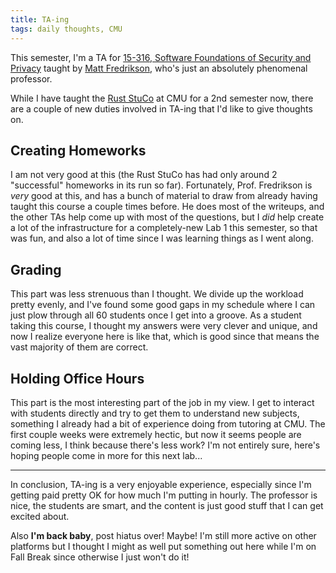 ```yaml
---
title: TA-ing
tags: daily thoughts, CMU
---
```


This semester, I'm a TA for [15-316, Software Foundations of Security and
Privacy](https://15316-cmu.github.io/2022/index.html) taught by [Matt
Fredrikson](https://www.cs.cmu.edu/~mfredrik/), who's just an absolutely
phenomenal professor.

While I have taught the [Rust StuCo](https://rust-stuco.github.io/) at CMU for
a 2nd semester now, there are a couple of new duties involved in TA-ing that
I'd like to give thoughts on.

## Creating Homeworks

I am not very good at this (the Rust StuCo has had only around 2 "successful"
homeworks in its run so far). Fortunately, Prof. Fredrikson is _very_ good at
this, and has a bunch of material to draw from already having taught this
course a couple times before. He does most of the writeups, and the other TAs
help come up with most of the questions, but I _did_ help create a lot of the
infrastructure for a completely-new Lab 1 this semester, so that was fun, and
also a lot of time since I was learning things as I went along.

## Grading

This part was less strenuous than I thought. We divide up the workload pretty
evenly, and I've found some good gaps in my schedule where I can just plow
through all 60 students once I get into a groove. As a student taking this
course, I thought my answers were very clever and unique, and now I realize
everyone here is like that, which is good since that means the vast majority of
them are correct.

## Holding Office Hours

This part is the most interesting part of the job in my view. I get to interact
with students directly and try to get them to understand new subjects,
something I already had a bit of experience doing from tutoring at CMU. The
first couple weeks were extremely hectic, but now it seems people are coming
less, I think because there's less work? I'm not entirely sure, here's hoping
people come in more for this next lab...

<hr/>

In conclusion, TA-ing is a very enjoyable experience, especially since I'm
getting paid pretty OK for how much I'm putting in hourly. The professor is
nice, the students are smart, and the content is just good stuff that I can get
excited about.

Also **I'm back baby**, post hiatus over! Maybe! I'm still more active on other
platforms but I thought I might as well put something out here while I'm on
Fall Break since otherwise I just won't do it!
